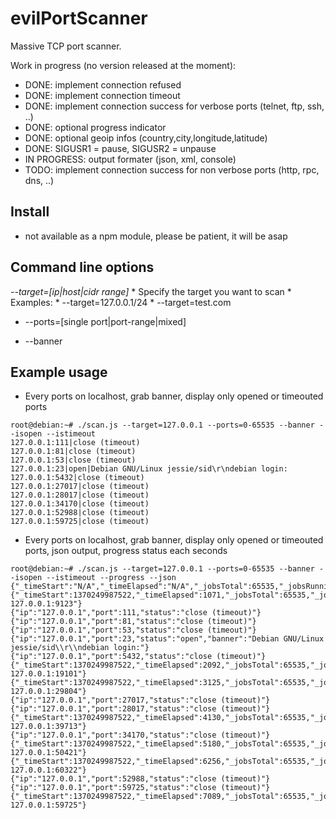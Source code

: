 evilPortScanner
===============

Massive TCP port scanner.

Work in progress (no version released at the moment):
* DONE: implement connection refused
* DONE: implement connection timeout
* DONE: implement connection success for verbose ports (telnet, ftp, ssh, ..)
* DONE: optional progress indicator
* DONE: optional geoip infos (country,city,longitude,latitude)
* DONE: SIGUSR1 = pause, SIGUSR2 = unpause
* IN PROGRESS: output formater (json, xml, console)
* TODO: implement connection success for non verbose ports (http, rpc, dns, ..)

Install
-------

* not available as a npm module, please be patient, it will be asap


Command line options
-------
*--target=[ip|host|cidr range]*
    * Specify the target you want to scan
    * Examples: 
        * --target=127.0.0.1/24 
        * --target=test.com

* --ports=[single port|port-range|mixed]
    
* --banner


Example usage
----------------

* Every ports on localhost, grab banner, display only opened or timeouted ports
```
root@debian:~# ./scan.js --target=127.0.0.1 --ports=0-65535 --banner --isopen --istimeout
127.0.0.1:111|close (timeout)
127.0.0.1:81|close (timeout)
127.0.0.1:53|close (timeout)
127.0.0.1:23|open|Debian GNU/Linux jessie/sid\r\ndebian login:
127.0.0.1:5432|close (timeout)
127.0.0.1:27017|close (timeout)
127.0.0.1:28017|close (timeout)
127.0.0.1:34170|close (timeout)
127.0.0.1:52988|close (timeout)
127.0.0.1:59725|close (timeout)
```

* Every ports on localhost, grab banner, display only opened or timeouted ports, json output, progress status each seconds
```
root@debian:~# ./scan.js --target=127.0.0.1 --ports=0-65535 --banner --isopen --istimeout --progress --json
{"_timeStart":"N/A","_timeElapsed":"N/A","_jobsTotal":65535,"_jobsRunning":0,"_jobsDone":0,"_progress":0,"_concurrency":800,"_status":"Starting","_message":"Starting"}
{"_timeStart":1370249987522,"_timeElapsed":1071,"_jobsTotal":65535,"_jobsRunning":800,"_jobsDone":9864,"_progress":15,"_concurrency":800,"_status":"Running","_message":"Scanned 127.0.0.1:9123"}
{"ip":"127.0.0.1","port":111,"status":"close (timeout)"}
{"ip":"127.0.0.1","port":81,"status":"close (timeout)"}
{"ip":"127.0.0.1","port":53,"status":"close (timeout)"}
{"ip":"127.0.0.1","port":23,"status":"open","banner":"Debian GNU/Linux jessie/sid\\r\\ndebian login:"}
{"ip":"127.0.0.1","port":5432,"status":"close (timeout)"}
{"_timeStart":1370249987522,"_timeElapsed":2092,"_jobsTotal":65535,"_jobsRunning":800,"_jobsDone":19851,"_progress":30,"_concurrency":800,"_status":"Running","_message":"Scanned 127.0.0.1:19101"}
{"_timeStart":1370249987522,"_timeElapsed":3125,"_jobsTotal":65535,"_jobsRunning":800,"_jobsDone":30535,"_progress":46,"_concurrency":800,"_status":"Running","_message":"Scanned 127.0.0.1:29804"}
{"ip":"127.0.0.1","port":27017,"status":"close (timeout)"}
{"ip":"127.0.0.1","port":28017,"status":"close (timeout)"}
{"_timeStart":1370249987522,"_timeElapsed":4130,"_jobsTotal":65535,"_jobsRunning":800,"_jobsDone":40467,"_progress":61,"_concurrency":800,"_status":"Running","_message":"Scanned 127.0.0.1:39713"}
{"ip":"127.0.0.1","port":34170,"status":"close (timeout)"}
{"_timeStart":1370249987522,"_timeElapsed":5180,"_jobsTotal":65535,"_jobsRunning":800,"_jobsDone":51215,"_progress":78,"_concurrency":800,"_status":"Running","_message":"Scanned 127.0.0.1:50421"}
{"_timeStart":1370249987522,"_timeElapsed":6256,"_jobsTotal":65535,"_jobsRunning":800,"_jobsDone":61103,"_progress":93,"_concurrency":800,"_status":"Running","_message":"Scanned 127.0.0.1:60322"}
{"ip":"127.0.0.1","port":52988,"status":"close (timeout)"}
{"ip":"127.0.0.1","port":59725,"status":"close (timeout)"}
{"_timeStart":1370249987522,"_timeElapsed":7089,"_jobsTotal":65535,"_jobsRunning":0,"_jobsDone":65535,"_progress":100,"_concurrency":800,"_status":"Finished","_message":"Scanned 127.0.0.1:59725"}
```
